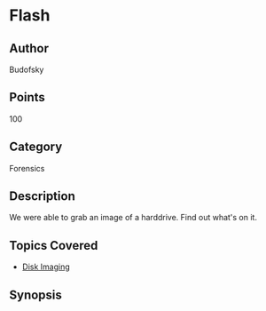 # Flash

## Author
Budofsky
## Points
100
## Category
Forensics
## Description
We were able to grab an image of a harddrive. Find out what's on it.
## Topics Covered

- [Disk Imaging](/forensics/what-is-disk-imaging/)
## Synopsis

